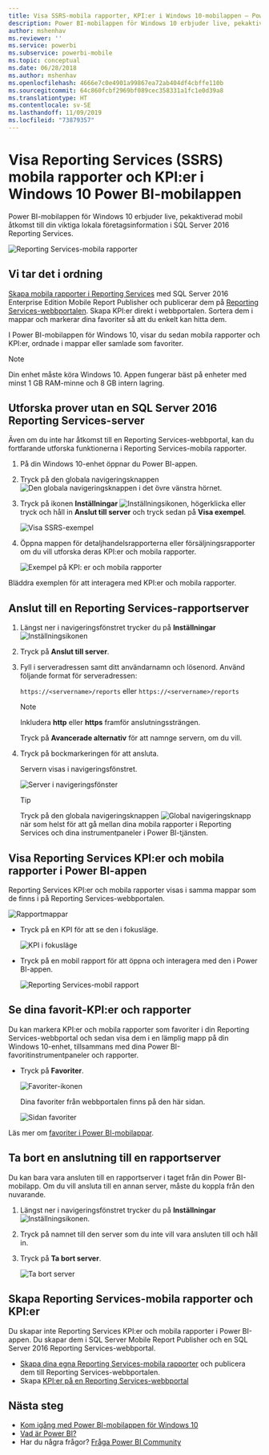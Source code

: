 ```yaml
---
title: Visa SSRS-mobila rapporter, KPI:er i Windows 10-mobilappen – Power BI
description: Power BI-mobilappen för Windows 10 erbjuder live, pekaktiverad mobil åtkomst till viktig lokal företagsinformation.
author: mshenhav
ms.reviewer: ''
ms.service: powerbi
ms.subservice: powerbi-mobile
ms.topic: conceptual
ms.date: 06/28/2018
ms.author: mshenhav
ms.openlocfilehash: 4666e7c0e4901a99867ea72ab404df4cbffe110b
ms.sourcegitcommit: 64c860fcbf2969bf089cec358331a1fc1e0d39a8
ms.translationtype: HT
ms.contentlocale: sv-SE
ms.lasthandoff: 11/09/2019
ms.locfileid: "73879357"
---
```

# <a name="view-reporting-services-ssrs-mobile-reports-and-kpis-in-the-windows-10-power-bi-mobile-app"></a>Visa Reporting Services (SSRS) mobila rapporter och KPI:er i Windows 10 Power BI-mobilappen
Power BI-mobilappen för Windows 10 erbjuder live, pekaktiverad mobil åtkomst till din viktiga lokala företagsinformation i SQL Server 2016 Reporting Services. 

![Reporting Services-mobila rapporter](././media/mobile-app-windows-10-ssrs-kpis-mobile-reports/power-bi-ssrs-mobile-report.png)

## <a name="first-things-first"></a>Vi tar det i ordning
[Skapa mobila rapporter i Reporting Services](https://msdn.microsoft.com/library/mt652547.aspx) med SQL Server 2016 Enterprise Edition Mobile Report Publisher och publicerar dem på [Reporting Services-webbportalen](https://msdn.microsoft.com/library/mt637133.aspx). Skapa KPI:er direkt i webbportalen. Sortera dem i mappar och markerar dina favoriter så att du enkelt kan hitta dem. 

I Power BI-mobilappen för Windows 10, visar du sedan mobila rapporter och KPI:er, ordnade i mappar eller samlade som favoriter. 

> [!NOTE]
> Din enhet måste köra Windows 10. Appen fungerar bäst på enheter med minst 1 GB RAM-minne och 8 GB intern lagring.
> 
> 

## <a name="explore-samples-without-a-sql-server-2016-reporting-services-server"></a>Utforska prover utan en SQL Server 2016 Reporting Services-server
Även om du inte har åtkomst till en Reporting Services-webbportal, kan du fortfarande utforska funktionerna i Reporting Services-mobila rapporter.

1. På din Windows 10-enhet öppnar du Power BI-appen.
2. Tryck på den globala navigeringsknappen ![Den globala navigeringsknappen](././media/mobile-app-windows-10-ssrs-kpis-mobile-reports/powerbi_windows10_options_icon.png) i det övre vänstra hörnet.
3. Tryck på ikonen **Inställningar** ![Inställningsikonen](./././media/mobile-app-windows-10-ssrs-kpis-mobile-reports/power-bi-settings-icon.png), högerklicka eller tryck och håll in **Anslut till server** och tryck sedan på **Visa exempel**.
   
   ![Visa SSRS-exempel](./media/mobile-app-windows-10-ssrs-kpis-mobile-reports/power-bi-win10-connect-ssrs-samples.png)
4. Öppna mappen för detaljhandelsrapporterna eller försäljningsrapporter om du vill utforska deras KPI:er och mobila rapporter.
   
   ![Exempel på KPI: er och mobila rapporter](./media/mobile-app-windows-10-ssrs-kpis-mobile-reports/power-bi-win10-ssrs-sample-kpis.png)

Bläddra exemplen för att interagera med KPI:er och mobila rapporter.

## <a name="connect-to-a-reporting-services-report-server"></a>Anslut till en Reporting Services-rapportserver
1. Längst ner i navigeringsfönstret trycker du på **Inställningar** ![Inställningsikonen](./././media/mobile-app-windows-10-ssrs-kpis-mobile-reports/power-bi-settings-icon.png)
2. Tryck på **Anslut till server**.
3. Fyll i serveradressen samt ditt användarnamn och lösenord. Använd följande format för serveradressen:
   
     `https://<servername>/reports` eller `https://<servername>/reports`
   
   > [!NOTE]
   > Inkludera **http** eller **https** framför anslutningssträngen.
   > 
   > 
   
    Tryck på **Avancerade alternativ** för att namnge servern, om du vill.
4. Tryck på bockmarkeringen för att ansluta. 
   
   Servern visas i navigeringsfönstret.
   
   ![Server i navigeringsfönster](./media/mobile-app-windows-10-ssrs-kpis-mobile-reports/power-bi-ssrs-mobile-report-server.png)
   
   >[!TIP]
   >Tryck på den globala navigeringsknappen ![Global navigeringsknapp](././media/mobile-app-windows-10-ssrs-kpis-mobile-reports/powerbi_windows10_options_icon.png) när som helst för att gå mellan dina mobila rapporter i Reporting Services och dina instrumentpaneler i Power BI-tjänsten. 
   > 

## <a name="view-reporting-services-kpis-and-mobile-reports-in-the-power-bi-app"></a>Visa Reporting Services KPI:er och mobila rapporter i Power BI-appen
Reporting Services KPI:er och mobila rapporter visas i samma mappar som de finns i på Reporting Services-webbportalen.

![Rapportmappar](./media/mobile-app-windows-10-ssrs-kpis-mobile-reports/power-bi-ssrs-mobile-report-folders.png)

* Tryck på en KPI för att se den i fokusläge.
  
    ![KPI i fokusläge](./media/mobile-app-windows-10-ssrs-kpis-mobile-reports/power-bi-ssrs-mobile-report-kpis.png)
* Tryck på en mobil rapport för att öppna och interagera med den i Power BI-appen.
  
    ![Reporting Services-mobil rapport](././media/mobile-app-windows-10-ssrs-kpis-mobile-reports/power-bi-ssrs-mobile-report.png)

## <a name="view-your-favorite-kpis-and-reports"></a>Se dina favorit-KPI:er och rapporter
Du kan markera KPI:er och mobila rapporter som favoriter i din Reporting Services-webbportal och sedan visa dem i en lämplig mapp på din Windows 10-enhet, tillsammans med dina Power BI-favoritinstrumentpaneler och rapporter.

* Tryck på **Favoriter**.
  
   ![Favoriter-ikonen](./media/mobile-app-windows-10-ssrs-kpis-mobile-reports/power-bi-ssrs-mobile-report-favorite-menu.png)
  
   Dina favoriter från webbportalen finns på den här sidan.
  
   ![Sidan favoriter](./media/mobile-app-windows-10-ssrs-kpis-mobile-reports/power-bi-windows-10-ssrs-favorites.png)

Läs mer om [favoriter i Power BI-mobilappar](mobile-apps-favorites.md).

## <a name="remove-a-connection-to-a-report-server"></a>Ta bort en anslutning till en rapportserver
Du kan bara vara ansluten till en rapportserver i taget från din Power BI-mobilapp. Om du vill ansluta till en annan server, måste du koppla från den nuvarande.

1. Längst ner i navigeringsfönstret trycker du på **Inställningar** ![Inställningsikonen](./././media/mobile-app-windows-10-ssrs-kpis-mobile-reports/power-bi-settings-icon.png).
2. Tryck på namnet till den server som du inte vill vara ansluten till och håll in.
3. Tryck på **Ta bort server**.
   
    ![Ta bort server](./media/mobile-app-windows-10-ssrs-kpis-mobile-reports/power-bi-windows-10-ssrs-remove-server-menu.png)

## <a name="create-reporting-services-mobile-reports-and-kpis"></a>Skapa Reporting Services-mobila rapporter och KPI:er
Du skapar inte Reporting Services KPI:er och mobila rapporter i Power BI-appen. Du skapar dem i SQL Server Mobile Report Publisher och en SQL Server 2016 Reporting Services-webbportal.

* [Skapa dina egna Reporting Services-mobila rapporter](https://msdn.microsoft.com/library/mt652547.aspx) och publicera dem till Reporting Services-webbportalen.
* Skapa [KPI:er på en Reporting Services-webbportal](https://msdn.microsoft.com/library/mt683632.aspx)

## <a name="next-steps"></a>Nästa steg
* [Kom igång med Power BI-mobilappen för Windows 10](mobile-windows-10-phone-app-get-started.md)  
* [Vad är Power BI?](../../fundamentals/power-bi-overview.md)  
* Har du några frågor? [Fråga Power BI Community](https://community.powerbi.com/)

